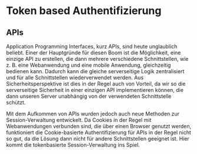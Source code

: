 # Token based Authentifizierung

## APIs 
Application Programming Interfaces, kurz APIs, sind heute unglaublich beliebt. Einer der Hauptgründe für diesen Boom ist die Möglichkeit, eine einzige API zu erstellen, die dann mehrere verschiedene Schnittstellen, wie z. B. eine Webanwendung und eine mobile Anwendung, gleichzeitig bedienen kann. Dadurch kann die gleiche serverseitige Logik zentralisiert und für alle Schnittstellen wiederverwendet werden. Aus Sicherheitsperspektive ist dies in der Regel auch von Vorteil, da wir so die serverseitige Sicherheit in einer einzigen API implementieren können, die dann unseren Server unabhängig von der verwendeten Schnittstelle schützt.

Mit dem Aufkommen von APIs wurden jedoch auch neue Methoden zur Session-Verwaltung entwickelt. Da Cookies in der Regel mit Webanwendungen verbunden sind, die über einen Browser genutzt werden, funktioniert die Cookie-basierte Authentifizierung für APIs in der Regel nicht so gut, da die Lösung dann nicht für andere Schnittstellen geeignet ist. Hier kommt die tokenbasierte Session-Verwaltung ins Spiel.